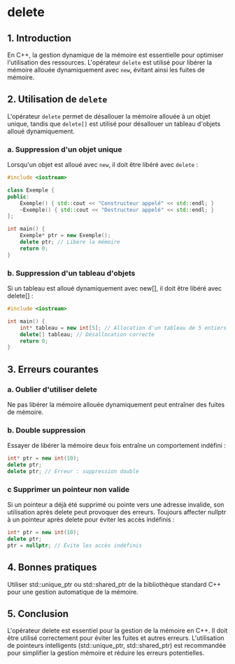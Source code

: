 # delete

## 1. Introduction

En C++, la gestion dynamique de la mémoire est essentielle pour optimiser l'utilisation des ressources. L'opérateur `delete` est utilisé pour libérer la mémoire allouée dynamiquement avec `new`, évitant ainsi les fuites de mémoire.

## 2. Utilisation de `delete`

L'opérateur `delete` permet de désallouer la mémoire allouée à un objet unique, tandis que `delete[]` est utilisé pour désallouer un tableau d'objets alloué dynamiquement.

### a. Suppression d'un objet unique

Lorsqu'un objet est alloué avec `new`, il doit être libéré avec `delete` :

```cpp
#include <iostream>

class Exemple {
public:
    Exemple() { std::cout << "Constructeur appelé" << std::endl; }
    ~Exemple() { std::cout << "Destructeur appelé" << std::endl; }
};

int main() {
    Exemple* ptr = new Exemple();
    delete ptr; // Libère la mémoire
    return 0;
}
```

### b. Suppression d'un tableau d'objets

Si un tableau est alloué dynamiquement avec new[], il doit être libéré avec delete[] :
```cpp
#include <iostream>

int main() {
    int* tableau = new int[5]; // Allocation d'un tableau de 5 entiers
    delete[] tableau; // Désallocation correcte
    return 0;
}
```
## 3. Erreurs courantes
### a. Oublier d'utiliser delete

Ne pas libérer la mémoire allouée dynamiquement peut entraîner des fuites de mémoire.
### b. Double suppression

Essayer de libérer la mémoire deux fois entraîne un comportement indéfini :
```cpp
int* ptr = new int(10);
delete ptr;
delete ptr; // Erreur : suppression double
```
### c Supprimer un pointeur non valide

Si un pointeur a déjà été supprimé ou pointe vers une adresse invalide, son utilisation après delete peut provoquer des erreurs.
Toujours affecter nullptr à un pointeur après delete pour éviter les accès indéfinis :
```cpp
int* ptr = new int(10);
delete ptr;
ptr = nullptr; // Évite les accès indéfinis
```
## 4. Bonnes pratiques

Utiliser std::unique_ptr ou std::shared_ptr de la bibliothèque standard C++ pour une gestion automatique de la mémoire.

## 5. Conclusion

L'opérateur delete est essentiel pour la gestion de la mémoire en C++. Il doit être utilisé correctement pour éviter les fuites et autres erreurs. L'utilisation de pointeurs intelligents (std::unique_ptr, std::shared_ptr) est recommandée pour simplifier la gestion mémoire et réduire les erreurs potentielles.
